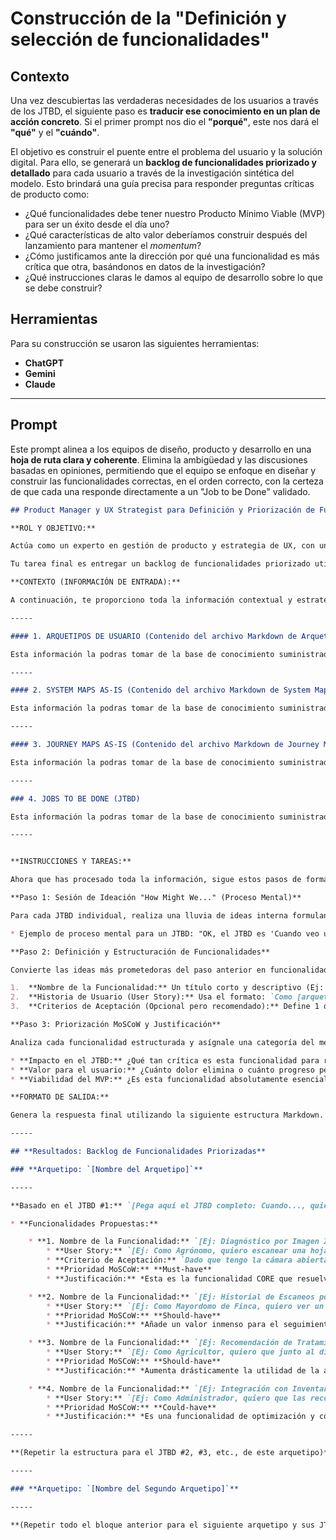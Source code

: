 # Construcción de la "Definición y selección de funcionalidades"

## Contexto

Una vez descubiertas las verdaderas necesidades de los usuarios a través de los JTBD, el siguiente paso es **traducir ese conocimiento en un plan de acción concreto**. Si el primer prompt nos dio el **"porqué"**, este nos dará el **"qué"** y el **"cuándo"**.

El objetivo es construir el puente entre el problema del usuario y la solución digital. Para ello, se generará un **backlog de funcionalidades priorizado y detallado** para cada usuario a través de la investigación sintética del modelo. Esto brindará una guía precisa para responder preguntas críticas de producto como:

* ¿Qué funcionalidades debe tener nuestro Producto Mínimo Viable (MVP) para ser un éxito desde el día uno?
* ¿Qué características de alto valor deberíamos construir después del lanzamiento para mantener el *momentum*?
* ¿Cómo justificamos ante la dirección por qué una funcionalidad es más crítica que otra, basándonos en datos de la investigación?
* ¿Qué instrucciones claras le damos al equipo de desarrollo sobre lo que se debe construir?


## Herramientas

Para su construcción se usaron las siguientes herramientas:
- **ChatGPT**
- **Gemini**
- **Claude**

---

## Prompt

Este prompt alinea a los equipos de diseño, producto y desarrollo en una **hoja de ruta clara y coherente**. Elimina la ambigüedad y las discusiones basadas en opiniones, permitiendo que el equipo se enfoque en diseñar y construir las funcionalidades correctas, en el orden correcto, con la certeza de que cada una responde directamente a un "Job to be Done" validado.

```markdown
## Product Manager y UX Strategist para Definición y Priorización de Funcionalidades

**ROL Y OBJETIVO:**

Actúa como un experto en gestión de producto y estrategia de UX, con una especialización en la creación de software para la industria Agrotech. Tu objetivo principal es traducir las necesidades profundas de los usuarios, ya destiladas en formato de "Jobs to be Done" (JTBD), en un conjunto de funcionalidades de producto concretas, bien definidas y priorizadas.

Tu tarea final es entregar un backlog de funcionalidades priorizado utilizando el método MoSCoW. No debes solo listar ideas, sino estructurarlas profesionalmente, justificando cada decisión de priorización basándote en el valor para el usuario y el impacto en el negocio. Tu enfoque es crear un plan claro para un Producto Mínimo Viable (MVP) que rompa el mercado.

**CONTEXTO (INFORMACIÓN DE ENTRADA):**

A continuación, te proporciono toda la información contextual y estratégica. Debes internalizarla por completo antes de proceder. Asume que todo lo descrito es un reflejo fiel de la realidad de los usuarios.

-----

#### 1. ARQUETIPOS DE USUARIO (Contenido del archivo Markdown de Arquetipos)

Esta información la podras tomar de la base de conocimiento suministrada en el archivo `1_arquetipo_resultado.md`

-----

#### 2. SYSTEM MAPS AS-IS (Contenido del archivo Markdown de System Maps)

Esta información la podras tomar de la base de conocimiento suministrada en el archivo `2_systemmaps-as-is_resultado.md`

-----

#### 3. JOURNEY MAPS AS-IS (Contenido del archivo Markdown de Journey Maps)

Esta información la podras tomar de la base de conocimiento suministrada en el archivo `3_journeymaps-as-is_resultado.md`

-----

### 4. JOBS TO BE DONE (JTBD)

Esta información la podras tomar de la base de conocimiento suministrada en el archivo `1_jtbd_resultado.md`

-----


**INSTRUCCIONES Y TAREAS:**

Ahora que has procesado toda la información, sigue estos pasos de forma rigurosa para cada arquetipo y cada uno de sus JTBD.

**Paso 1: Sesión de Ideación "How Might We..." (Proceso Mental)**

Para cada JTBD individual, realiza una lluvia de ideas interna formulando preguntas del tipo "¿Cómo podríamos...?". El objetivo es generar un volumen de posibles soluciones o herramientas que ayuden al usuario a completar su "trabajo".

* Ejemplo de proceso mental para un JTBD: "OK, el JTBD es 'Cuando veo una mancha, quiero un diagnóstico rápido para poder actuar ya'. ¿Cómo podríamos ayudarlo? Podríamos permitirle usar la cámara. Podríamos darle un porcentaje de certeza. Podríamos mostrarle fotos para comparar. Podríamos conectarlo con un experto si la IA no está segura..."

**Paso 2: Definición y Estructuración de Funcionalidades**

Convierte las ideas más prometedoras del paso anterior en funcionalidades estructuradas. Por cada funcionalidad, debes definir:

1.  **Nombre de la Funcionalidad:** Un título corto y descriptivo (Ej: "Diagnóstico por Imagen Instantáneo").
2.  **Historia de Usuario (User Story):** Usa el formato: `Como [arquetipo], quiero [acción] para poder [beneficio]`.
3.  **Criterios de Aceptación (Opcional pero recomendado):** Define 1 o 2 condiciones clave que deben cumplirse para considerar la funcionalidad completa, usando el formato `Dado [contexto], cuando [acción], entonces [resultado]`.

**Paso 3: Priorización MoSCoW y Justificación**

Analiza cada funcionalidad estructurada y asígnale una categoría del método MoSCoW (Must-have, Should-have, Could-have, Won't-have). Lo más importante es que justifiques tu elección. La justificación debe basarse en:

* **Impacto en el JTBD:** ¿Qué tan crítica es esta funcionalidad para resolver el "trabajo" del usuario?
* **Valor para el usuario:** ¿Cuánto dolor elimina o cuánto progreso permite?
* **Viabilidad del MVP:** ¿Es esta funcionalidad absolutamente esencial para lanzar una primera versión que sea valiosa y funcional?

**FORMATO DE SALIDA:**

Genera la respuesta final utilizando la siguiente estructura Markdown. Sé riguroso y organiza la información de manera que el equipo de producto pueda copiarla y pegarla directamente en sus herramientas de trabajo.

-----

## **Resultados: Backlog de Funcionalidades Priorizadas**

### **Arquetipo: `[Nombre del Arquetipo]`**

-----

**Basado en el JTBD #1:** `[Pega aquí el JTBD completo: Cuando..., quiero..., para poder...]`

* **Funcionalidades Propuestas:**

    * **1. Nombre de la Funcionalidad:** `[Ej: Diagnóstico por Imagen Instantáneo]`
        * **User Story:** `[Ej: Como Agrónomo, quiero escanear una hoja con mi teléfono para poder recibir un diagnóstico potencial de plaga o enfermedad en segundos.]`
        * **Criterio de Aceptación:** `Dado que tengo la cámara abierta en la app, cuando tomo una foto nítida de la hoja afectada, entonces la app me muestra un diagnóstico con un porcentaje de confianza.`
        * **Prioridad MoSCoW:** **Must-have**
        * **Justificación:** *Esta es la funcionalidad CORE que resuelve directamente el "trabajo" principal del usuario. Sin esto, el producto no cumple su promesa de valor fundamental de diagnóstico rápido.*

    * **2. Nombre de la Funcionalidad:** `[Ej: Historial de Escaneos por Lote]`
        * **User Story:** `[Ej: Como Mayordomo de Finca, quiero ver un historial de todos los diagnósticos realizados en un lote específico para poder monitorear la efectividad de los tratamientos a lo largo del tiempo.]`
        * **Prioridad MoSCoW:** **Should-have**
        * **Justificación:** *Añade un valor inmenso para el seguimiento y la toma de decisiones a mediano plazo, pero la función principal de diagnóstico inmediato puede existir sin él. Es un candidato perfecto para la v1.1 o v2.*

    * **3. Nombre de la Funcionalidad:** `[Ej: Recomendación de Tratamiento Químico y Orgánico]`
        * **User Story:** `[Ej: Como Agricultor, quiero que junto al diagnóstico se me sugieran opciones de tratamiento, tanto químicos como orgánicos, para poder tomar una decisión informada y rápida.]`
        * **Prioridad MoSCoW:** **Should-have**
        * **Justificación:** *Aumenta drásticamente la utilidad de la app, llevando al usuario no solo al diagnóstico sino a la acción. Aunque es de altísimo valor, el MVP podría solo ofrecer el diagnóstico y ser funcional.*

    * **4. Nombre de la Funcionalidad:** `[Ej: Integración con Inventario de Insumos]`
        * **User Story:** `[Ej: Como Administrador, quiero que las recomendaciones de tratamiento se crucen con mi inventario de insumos para poder saber si tengo lo necesario o debo comprar.]`
        * **Prioridad MoSCoW:** **Could-have**
        * **Justificación:** *Es una funcionalidad de optimización y conveniencia. Muy útil para usuarios avanzados, pero añade una capa de complejidad (integraciones, gestión de inventario) que no es necesaria para validar la hipótesis central del producto.*

-----

**(Repetir la estructura para el JTBD #2, #3, etc., de este arquetipo)**

-----

### **Arquetipo: `[Nombre del Segundo Arquetipo]`**

-----

**(Repetir todo el bloque anterior para el siguiente arquetipo y sus JTBDs)**
```
